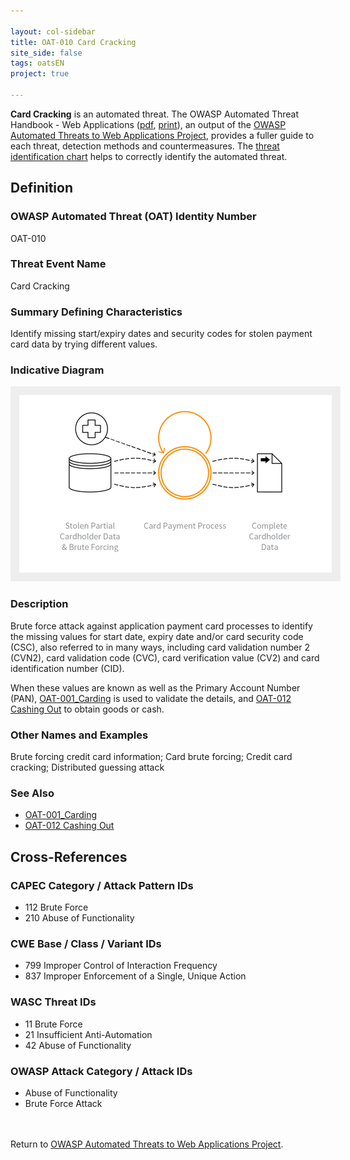 ```yaml
---

layout: col-sidebar
title: OAT-010 Card Cracking
site_side: false
tags: oatsEN
project: true

---
```


**Card Cracking** is an automated threat. The OWASP Automated Threat Handbook - Web Applications ([pdf](https://github.com/OWASP/www-project-automated-threats-to-web-applications/tree/master/assets/files/EN), [print](http://www.lulu.com/shop/owasp-foundation/automated-threat-handbook/paperback/product-23540699.html)), an output of the [OWASP Automated Threats to Web Applications Project](../../../), provides a fuller guide to each threat, detection methods and countermeasures. The [threat identification chart](https://www2.owasp.org/www-project-automated-threats-to-web-applications/assets/files/oat-ontology-decision-chart.pdf) helps to correctly identify the automated threat.

## Definition
### OWASP Automated Threat (OAT) Identity Number
OAT-010

### Threat Event Name
Card Cracking

### Summary Defining Characteristics
Identify missing start/expiry dates and security codes for stolen payment card data by trying different values.

### Indicative Diagram
<img alt="Indicative diagram for OAT-010" src="images/500px-OAT-010_Card_Cracking.png" style="background-color:#eeeeee;padding:1em;">

### Description
Brute force attack against application payment card processes to identify the missing values for start date, expiry date and/or card security code (CSC), also referred to in many ways, including card validation number 2 (CVN2), card validation code (CVC), card verification value (CV2) and card identification number (CID).

When these values are known as well as the Primary Account Number (PAN), [OAT-001_Carding](OAT-001_Carding.html) is used to validate the details, and [OAT-012 Cashing Out](OAT-012_Cashing_Out.html) to obtain goods or cash.

### Other Names and Examples
Brute forcing credit card information; Card brute forcing; Credit card cracking; Distributed guessing attack

### See Also
* [OAT-001_Carding](OAT-001_Carding.html)
* [OAT-012 Cashing Out](OAT-012_Cashing_Out.html)

## Cross-References
### CAPEC Category / Attack Pattern IDs
* 112 Brute Force
* 210 Abuse of Functionality

### CWE Base / Class / Variant IDs
* 799 Improper Control of Interaction Frequency
* 837 Improper Enforcement of a Single, Unique Action

### WASC Threat IDs
* 11 Brute Force
* 21 Insufficient Anti-Automation
* 42 Abuse of Functionality

### OWASP Attack Category / Attack IDs
* Abuse of Functionality
* Brute Force Attack

<br/><br/>Return to [OWASP Automated Threats to Web Applications Project](../../../).<br/><br/>

